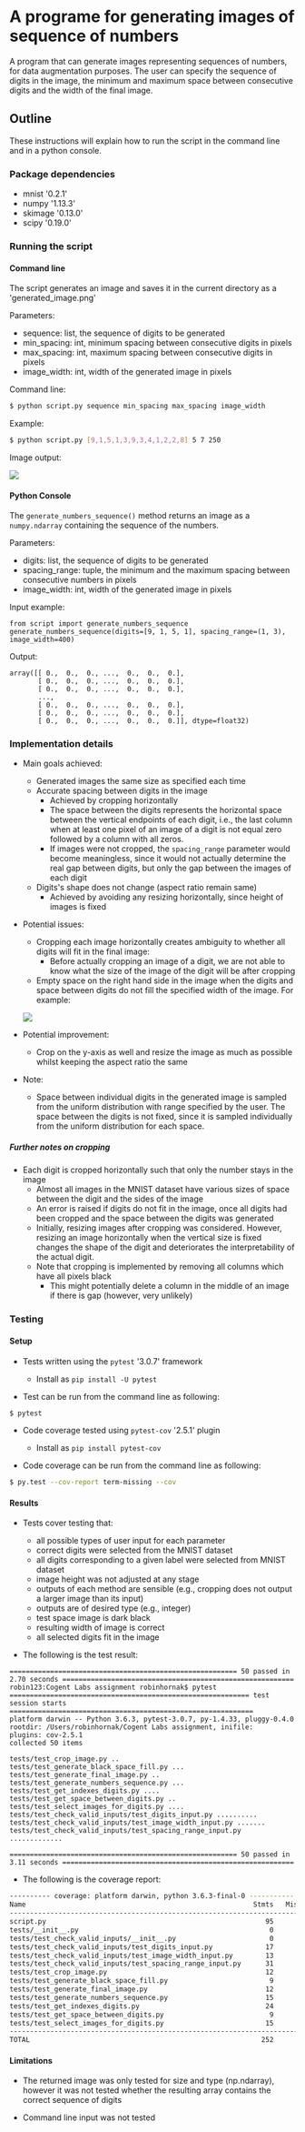 # A programe for generating images of sequence of numbers

A program that can generate images representing sequences of numbers, for data augmentation purposes. The user can specify the sequence of digits in the image, the minimum and maximum space between consecutive digits and the
width of the final image.

## Outline

These instructions will explain how to run the script in the command line and in a python console. 

### Package dependencies

- mnist '0.2.1'
- numpy '1.13.3'
- skimage '0.13.0'
- scipy '0.19.0'

### Running the script

#### Command line

The script generates an image and saves it in the current directory as a 'generated_image.png'

Parameters:

- sequence: list, the sequence of digits to be generated
- min_spacing: int, minimum spacing between consecutive digits in pixels
- max_spacing: int, maximum spacing between consecutive digits in pixels
- image_width: int, width of the generated image in pixels

Command line:
```sh
$ python script.py sequence min_spacing max_spacing image_width
```

Example:

```sh
$ python script.py [9,1,5,1,3,9,3,4,1,2,2,8] 5 7 250
```

Image output:

![](image_many_numbers.png)


#### Python Console

The `generate_numbers_sequence()` method returns an image as a `numpy.ndarray` containing the sequence
of the numbers.

Parameters:

- digits: list, the sequence of digits to be generated
- spacing_range: tuple, the minimum and the maximum spacing between consecutive numbers in pixels
- image_width: int, width of the generated image in pixels


Input example:

```
from script import generate_numbers_sequence
generate_numbers_sequence(digits=[9, 1, 5, 1], spacing_range=(1, 3), image_width=400)
````


Output:

```
array([[ 0.,  0.,  0., ...,  0.,  0.,  0.],
       [ 0.,  0.,  0., ...,  0.,  0.,  0.],
       [ 0.,  0.,  0., ...,  0.,  0.,  0.],
       ..., 
       [ 0.,  0.,  0., ...,  0.,  0.,  0.],
       [ 0.,  0.,  0., ...,  0.,  0.,  0.],
       [ 0.,  0.,  0., ...,  0.,  0.,  0.]], dtype=float32)
```

### Implementation details

- Main goals achieved:
    - Generated images the same size as specified each time
    - Accurate spacing between digits in the image
        - Achieved by cropping horizontally
        - The space between the digits represents the horizontal space between the vertical
        endpoints of each digit, i.e., the last column when at least one pixel of an image of a digit is not equal
         zero followed by a column with all zeros. 
        - If images were not cropped, the `spacing_range` parameter would become meaningless, since it would not actually
    determine the real gap between digits, but only the gap between the images of each digit
    - Digits's shape does not change (aspect ratio remain same)
        - Achieved by avoiding any resizing horizontally, since height of images is fixed
    
- Potential issues:
    - Cropping each image horizontally creates ambiguity to whether all digits will fit in the final image:
        - Before actually cropping an image of a digit, we are not able to know what the size of
         the image of the digit will be after cropping
    - Empty space on the right hand side in the image when the digits and space between digits do not fill 
    the specified width of the image. For example:
    
    ![](image_few_numbers.png)

- Potential improvement:
    - Crop on the y-axis as well and resize the image as much as possible whilst keeping the aspect ratio the same

- Note:
    - Space between individual digits in the generated image is sampled from the uniform
      distribution with range specified by the user. The space between
      the digits is not fixed, since it is sampled individually from the uniform distribution for 
      each space.


##### Further notes on cropping

- Each digit is cropped horizontally such that only the number stays in the image
    - Almost all images in the MNIST dataset have various sizes of space between the digit and the sides of the image
    - An error is raised if digits do not fit in the image, once all digits had been cropped 
    and the space between the digits was generated
    - Initially, resizing images after cropping was considered. However, resizing an image horizontally when the
     vertical size is fixed changes the shape of the digit and deteriorates the interpretability of the actual digit.
    - Note that cropping is implemented by removing all columns which have all pixels black
        - This might potentially delete a column in the middle of an image if there is gap (however, very unlikely)

    
### Testing

#### Setup

- Tests written using the ```pytest``` '3.0.7' framework
    - Install as ```pip install -U pytest```

- Test can be run from the command line as following:

```sh
$ pytest
```
  
- Code coverage tested using ```pytest-cov``` '2.5.1' plugin
    - Install as ```pip install pytest-cov```

- Code coverage can be run from the command line as following:

```sh
$ py.test --cov-report term-missing --cov
```


#### Results

- Tests cover testing that:
    - all possible types of user input for each parameter
    - correct digits were selected from the MNIST dataset 
    - all digits corresponding to a given label were selected from MNIST dataset
    - image height was not adjusted at any stage
    - outputs of each method are sensible (e.g., cropping does not output a larger image than its input)
    - outputs are of desired type (e.g., integer)
    - test space image is dark black
    - resulting width of image is correct
    - all selected digits fit in the image

- The following is the test result:

````
======================================================== 50 passed in 2.70 seconds =========================================================
robin123:Cogent Labs assignment robinhornak$ pytest
=========================================================== test session starts ============================================================
platform darwin -- Python 3.6.3, pytest-3.0.7, py-1.4.33, pluggy-0.4.0
rootdir: /Users/robinhornak/Cogent Labs assignment, inifile:
plugins: cov-2.5.1
collected 50 items 

tests/test_crop_image.py ..
tests/test_generate_black_space_fill.py ...
tests/test_generate_final_image.py ..
tests/test_generate_numbers_sequence.py ...
tests/test_get_indexes_digits.py ....
tests/test_get_space_between_digits.py ..
tests/test_select_images_for_digits.py ....
tests/test_check_valid_inputs/test_digits_input.py ..........
tests/test_check_valid_inputs/test_image_width_input.py .......
tests/test_check_valid_inputs/test_spacing_range_input.py .............

======================================================== 50 passed in 3.11 seconds =========================================================
````

- The following is the coverage report:

```sh
---------- coverage: platform darwin, python 3.6.3-final-0 -----------
Name                                                        Stmts   Miss  Cover   Missing
-----------------------------------------------------------------------------------------
script.py                                                      95      3    97%   295-298
tests/__init__.py                                               0      0   100%
tests/test_check_valid_inputs/__init__.py                       0      0   100%
tests/test_check_valid_inputs/test_digits_input.py             17      0   100%
tests/test_check_valid_inputs/test_image_width_input.py        13      0   100%
tests/test_check_valid_inputs/test_spacing_range_input.py      31      0   100%
tests/test_crop_image.py                                       12      0   100%
tests/test_generate_black_space_fill.py                         9      0   100%
tests/test_generate_final_image.py                             12      0   100%
tests/test_generate_numbers_sequence.py                        15      0   100%
tests/test_get_indexes_digits.py                               24      0   100%
tests/test_get_space_between_digits.py                          9      0   100%
tests/test_select_images_for_digits.py                         15      0   100%
-----------------------------------------------------------------------------------------
TOTAL                                                         252      3    99%
```

#### Limitations


- The returned image was only tested for size and type (np.ndarray), however it was not tested whether the resulting 
array contains the correct sequence of digits 

- Command line input was not tested